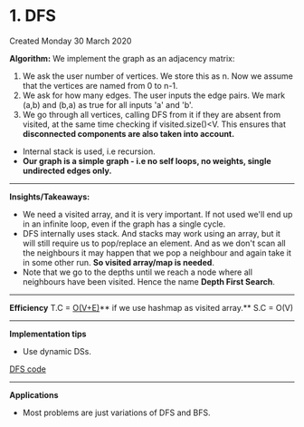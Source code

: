 # 1. DFS
Created Monday 30 March 2020

**Algorithm:**
We implement the graph as an adjacency matrix:

1. We ask the user number of vertices. We store this as n. Now we assume that the vertices are named from 0 to n-1.
2. We ask for how many edges. The user inputs the edge pairs. We mark (a,b) and (b,a) as true for all inputs 'a' and 'b'.
3. We go through all vertices, calling DFS from it if they are absent from visited, at the same time checking if visited.size()<V. This ensures that **disconnected components are also taken into account.**



* Internal stack is used, i.e recursion.
* **Our graph is a simple graph - i.e no self loops, no weights, single undirected edges only.**


*****

**Insights/Takeaways:**

* We need a visited array, and it is very important. If not used we'll end up in an infinite loop, even if the graph has a single cycle.
* DFS internally uses stack. And stacks may work using an array, but it will still require us to pop/replace an element. And as we don't scan all the neighbours it may happen that we pop a neighbour and again take it in some other run. **So visited array/map is needed**.
* Note that we go to the depths until we reach a node where all neighbours have been visited. Hence the name **Depth First Search**.


*****

**Efficiency**
T.C = [O(V+E)](https://stackoverflow.com/a/11468717/11392807)** if we use hashmap as visited array.**
S.C = O(V)


*****

**Implementation tips**

* Use dynamic DSs.

[DFS code](./Codes/DFS.cpp)

*****

**Applications**

* Most problems are just variations of DFS and BFS.


